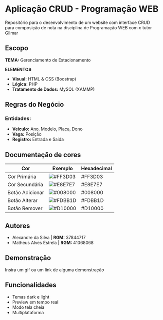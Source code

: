 
# Aplicação CRUD - Programação WEB

Repositório para o desenvolvimento de um website com interface CRUD para composição de nota na disciplina de Programação WEB com o tutor Gilmar


## Escopo

**TEMA:** Gerenciamento de Estacionamento

**ELEMENTOS**: 
- **Visual:** HTML & CSS (Boostrap)
- **Lógica:** PHP
- **Tratamento de Dados:** MySQL (XAMMP)
## Regras do Negócio

###  Entidades:
 
- **Veículo:** Ano, Modelo, Placa, Dono
- **Vaga:** Posição
- **Registro:** Entrada e Saida

## Documentação de cores

| Cor               | Exemplo                                                | Hexadecimal
| ----------------- | ---------------------------------------------------------------- |-------------------------------------------------------------- |
| Cor Primária       | ![#FF3D03](https://dummyimage.com/100x20/ff3d03/fff.jpg&text=+) |#FF3D03 |
| Cor Secundária       | ![#E8E7E7](https://dummyimage.com/100x20/E8E7E7/fff.jpg&text=+) | #E8E7E7 |
| Botão  Adicionar       | ![#008000](https://dummyimage.com/100x20/008000/fff.jpg&text=+) | #008000 |
| Botão Alterar       | ![#FDBB1D](https://dummyimage.com/100x20/fdba1d/fff.jpg&text=+) | #FDBB1D |
| Botão Remover       | ![#D10000](https://dummyimage.com/100x20/d10000/fff.jpg&text=+) | #D10000 |

## Autores

- Alexandre da Silva | **RGM:** 37844717
- Matheus Alves Estrela | **RGM:** 41068068

## Demonstração

Insira um gif ou um link de alguma demonstração


## Funcionalidades

- Temas dark e light
- Preview em tempo real
- Modo tela cheia
- Multiplataforma

